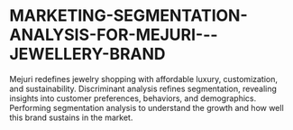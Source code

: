 # MARKETING-SEGMENTATION-ANALYSIS-FOR-MEJURI---JEWELLERY-BRAND
Mejuri redefines jewelry shopping with affordable luxury, customization, and sustainability. Discriminant analysis refines segmentation, revealing insights into customer preferences, behaviors, and demographics.
Performing segmentation analysis to understand the growth and how well this brand sustains in the market.
